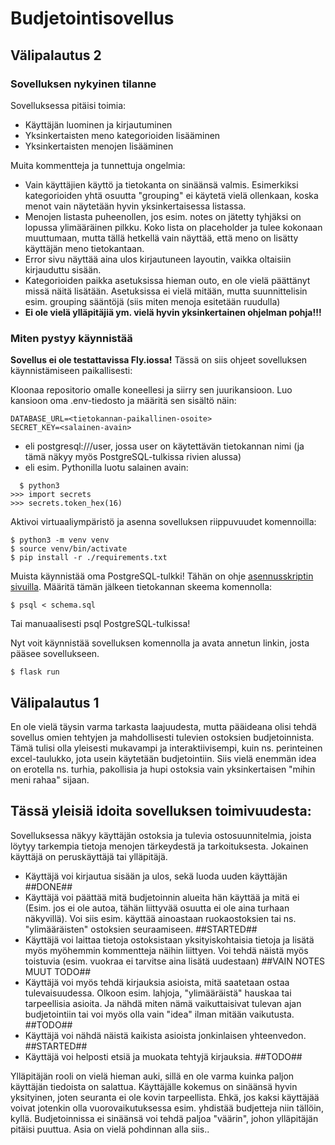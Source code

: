 # Budjetointisovellus

## Välipalautus 2

### Sovelluksen nykyinen tilanne
Sovelluksessa pitäisi toimia:
- Käyttäjän luominen ja kirjautuminen
- Yksinkertaisten meno kategorioiden lisääminen
- Yksinkertaisten menojen lisääminen
 
Muita kommentteja ja tunnettuja ongelmia:
- Vain käyttäjien käyttö ja tietokanta on sinäänsä valmis. Esimerkiksi kategorioiden yhtä osuutta "grouping" ei käytetä vielä ollenkaan, koska menot vain näytetään hyvin yksinkertaisessa listassa.
- Menojen listasta puheenollen, jos esim. notes on jätetty tyhjäksi on lopussa ylimääräinen pilkku. Koko lista on placeholder ja tulee kokonaan muuttumaan, mutta tällä hetkellä vain näyttää, että meno on lisätty käyttäjän meno tietokantaan.
- Error sivu näyttää aina ulos kirjautuneen layoutin, vaikka oltaisiin kirjauduttu sisään.
- Kategorioiden paikka asetuksissa hieman outo, en ole vielä päättänyt missä näitä lisätään. Asetuksissa ei vielä mitään, mutta suunnittelisin esim. grouping sääntöjä (siis miten menoja esitetään ruudulla)
- **Ei ole vielä ylläpitäjiä ym. vielä hyvin yksinkertainen ohjelman pohja!!!**
 
### Miten pystyy käynnistää
**Sovellus ei ole testattavissa Fly.iossa!**
Tässä on siis ohjeet sovelluksen käynnistämiseen paikallisesti:

Kloonaa repositorio omalle koneellesi ja siirry sen juurikansioon. Luo kansioon oma .env-tiedosto ja määritä sen sisältö näin:

```
DATABASE_URL=<tietokannan-paikallinen-osoite>
SECRET_KEY=<salainen-avain>
```

- <tietokannan-paikallinen-osoite> eli postgresql:///user, jossa user on käytettävän tietokannan nimi (ja tämä näkyy myös PostgreSQL-tulkissa rivien alussa)
- <salainen-avain> eli esim. Pythonilla luotu salainen avain:
```
  $ python3
>>> import secrets
>>> secrets.token_hex(16)
```

Aktivoi virtuaaliympäristö ja asenna sovelluksen riippuvuudet komennoilla:

```
$ python3 -m venv venv
$ source venv/bin/activate
$ pip install -r ./requirements.txt
```
Muista käynnistää oma PostgreSQL-tulkki! Tähän on ohje [asennusskriptin sivuilla](https://github.com/hy-tsoha/local-pg). Määritä tämän jälkeen tietokannan skeema komennolla:
```
$ psql < schema.sql
```
Tai manuaalisesti psql PostgreSQL-tulkissa!

Nyt voit käynnistää sovelluksen komennolla ja avata annetun linkin, josta pääsee sovellukseen.
```
$ flask run
```
## Välipalautus 1

En ole vielä täysin varma tarkasta laajuudesta, mutta pääideana olisi tehdä sovellus omien tehtyjen ja mahdollisesti tulevien ostoksien budjetoinnista. Tämä tulisi olla yleisesti mukavampi ja interaktiivisempi, kuin ns. perinteinen excel-taulukko, jota usein käytetään budjetointiin. Siis vielä enemmän idea on erotella ns. turhia, pakollisia ja hupi ostoksia vain yksinkertaisen "mihin meni rahaa" sijaan.

## Tässä yleisiä idoita sovelluksen toimivuudesta:

Sovelluksessa näkyy käyttäjän ostoksia ja tulevia ostosuunnitelmia, joista löytyy tarkempia tietoja menojen tärkeydestä ja tarkoituksesta. Jokainen käyttäjä on peruskäyttäjä tai ylläpitäjä.
- Käyttäjä voi kirjautua sisään ja ulos, sekä luoda uuden käyttäjän ##DONE##
- Käyttäjä voi päättää mitä budjetoinnin alueita hän käyttää ja mitä ei (Esim. jos ei ole autoa, tähän liittyvää osuutta ei ole aina turhaan näkyvillä). Voi siis esim. käyttää ainoastaan ruokaostoksien tai ns. "ylimääräisten" ostoksien seuraamiseen.  ##STARTED##
- Käyttäjä voi laittaa tietoja ostoksistaan yksityiskohtaisia tietoja ja lisätä myös myöhemmin kommentteja näihin liittyen. Voi tehdä näistä myös toistuvia (esim. vuokraa ei tarvitse aina lisätä uudestaan) ##VAIN NOTES MUUT TODO##
- Käyttäjä voi myös tehdä kirjauksia asioista, mitä saatetaan ostaa tulevaisuudessa. Olkoon esim. lahjoja, "ylimääräistä" hauskaa tai tarpeellisia asioita. Ja nähdä miten nämä vaikuttaisivat tulevan ajan budjetointiin tai voi myös olla vain "idea" ilman mitään vaikutusta. ##TODO##
- Käyttäjä voi nähdä näistä kaikista asioista jonkinlaisen yhteenvedon.  ##STARTED##
- Käyttäjä voi helposti etsiä ja muokata tehtyjä kirjauksia.  ##TODO##

Ylläpitäjän rooli on vielä hieman auki, sillä en ole varma kuinka paljon käyttäjän tiedoista on salattua. Käyttäjälle kokemus on sinäänsä hyvin yksityinen, joten seuranta ei ole kovin tarpeellista. Ehkä, jos kaksi käyttäjää voivat jotenkin olla vuorovaikutuksessa esim. yhdistää budjetteja niin tällöin, kyllä. Budjetoinnissa ei sinäänsä voi tehdä paljoa "väärin", johon ylläpitäjän pitäisi puuttua. Asia on vielä pohdinnan alla siis..
